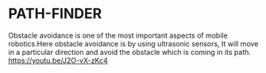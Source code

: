 # PATH-FINDER
Obstacle avoidance is one of the most important aspects of mobile robotics.Here obstacle avoidance is  by  using ultrasonic sensors, 
It will move in a particular direction and avoid the obstacle which is coming in its path.
https://youtu.be/J2O-vX-zKc4
